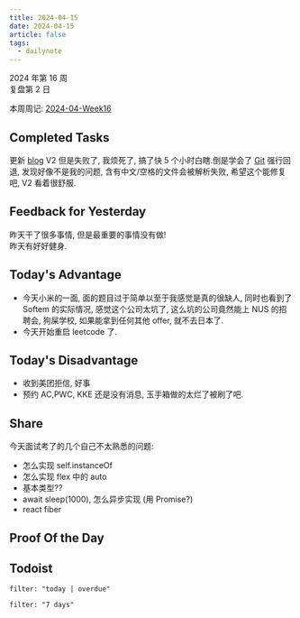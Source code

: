 ```yaml
---
title: 2024-04-15
date: 2024-04-15
article: false
tags:
  - dailynote
---
```


2024 年第 16 周  
复盘第 2 日

本周周记: [2024-04-Week16](2024-04-Week16)

## Completed Tasks
更新 [blog](blog) V2 但是失败了, 我烦死了, 搞了快 5 个小时白瞎.倒是学会了 [Git](../../04%20Coding%20&%20Tech/03%20Tools%20&%20Services/01%20Git/Git使用) 强行回退, 发现好像不是我的问题, 含有中文/空格的文件会被解析失败, 希望这个能修复吧, V2 看着很舒服.
## Feedback for Yesterday
昨天干了很多事情, 但是最重要的事情没有做!  
昨天有好好健身.

## Today's Advantage
- 今天小米的一面, 面的题目过于简单以至于我感觉是真的很缺人, 同时也看到了 Softem 的实际情况, 感觉这个公司太坑了, 这么坑的公司竟然能上 NUS 的招聘会, 狗屎学校, 如果能拿到任何其他 offer, 就不去日本了.
- 今天开始重启 leetcode 了.

## Today's Disadvantage
- 收到美团拒信, 好事
- 预约 AC,PWC, KKE 还是没有消息, 玉手箱做的太烂了被刷了吧.

## Share
今天面试考了的几个自己不太熟悉的问题:
- 怎么实现 self.instanceOf
- 怎么实现 flex 中的 auto 
- 基本类型?? 
- await sleep(1000), 怎么异步实现 (用 Promise?)
- react fiber

## Proof Of the Day

## Todoist
```todoist
filter: "today | overdue"
```
```todoist
filter: "7 days"
```

